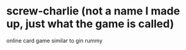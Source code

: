 screw-charlie (not a name I made up, just what the game is called)
=============

online card game similar to gin rummy
